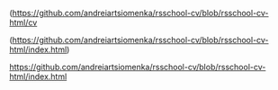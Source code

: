 (https://github.com/andreiartsiomenka/rsschool-cv/blob/rsschool-cv-html/cv

(https://github.com/andreiartsiomenka/rsschool-cv/blob/rsschool-cv-html/index.html)

https://github.com/andreiartsiomenka/rsschool-cv/blob/rsschool-cv-html/index.html
